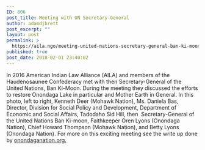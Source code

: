 ```yaml
---
ID: 806
post_title: Meeting with UN Secretary-General
author: adamdjbrett
post_excerpt: ""
layout: post
permalink: >
  https://aila.ngo/meeting-united-nations-secretary-general-ban-ki-moon/
published: true
post_date: 2018-02-01 23:40:02
---
```

In 2016 American Indian Law Alliance (AILA) and members of the Haudenosaunee Confederacy met with then Secretary-General of the United Nations, Ban Ki-Moon. During the meeting they discussed the efforts to restore Onondaga Lake in particular and Mother Earth in General. In this photo, left to right, Kenneth Deer (Mohawk Nation), Ms. Daniela Bas, Director, Division for Social Policy and Development, Department of Economic and Social Affairs, Tadodaho Sid Hill, then  Secretary-General of the United Nations <span class="il">Ban</span> <span class="il">Ki</span>-<span class="il">moon</span>, Faithkeeper Oren Lyons (Onondaga Nation), Chief Howard Thompson (Mohawk Nation), and Betty Lyons (Onondaga Nation). For more on this exciting meeting see the write up done by [onondaganation.org.](http://www.onondaganation.org/news/2016/haudenosaunee-leaders-meet-with-united-nations-secretary-general-ban-ki-moon/)
